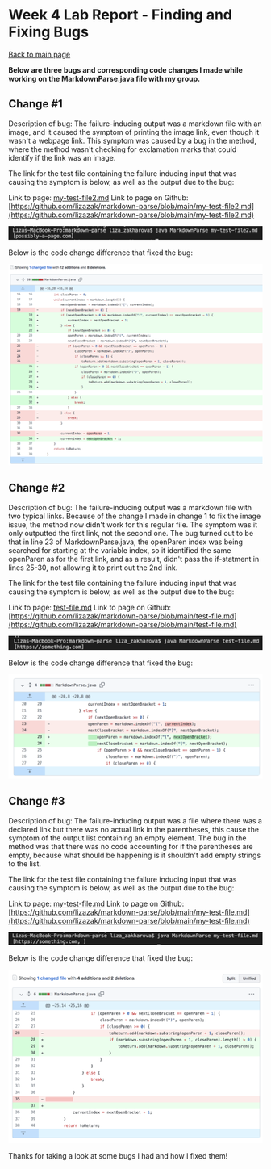 # Week 4 Lab Report - Finding and Fixing Bugs

[Back to main page](index.html)

**Below are three bugs and corresponding code changes I made while working on the MarkdownParse.java file with my group.**

## Change #1
 
Description of bug:
The failure-inducing output was a markdown file with an image, and it caused the symptom of printing the image link, even though it wasn't a webpage link. This symptom was caused by a bug in the method, where the method wasn't checking for exclamation marks that could identify if the link was an image.

The link for the test file containing the failure inducing input that was causing the symptom is below, as well as the output due to the bug:

Link to page: [my-test-file2.md](my-test-file2.md)
Link to page on Github: [https://github.com/lizazak/markdown-parse/blob/main/my-test-file2.md](https://github.com/lizazak/markdown-parse/blob/main/my-test-file2.md)

![Image](image-failing-output.png)

Below is the code change difference that fixed the bug:

![Image](fixed-code1.png)

## Change #2

Description of bug:
The failure-inducing output was a markdown file with two typical links. Because of the change I made in change 1 to fix the image issue, the method now didn't work for this regular file. The symptom was it only outputted the first link, not the second one. The bug turned out to be that in line 23 of MarkdownParse.java, the openParen index was being searched for starting at the variable index, so it identified the same openParen as for the first link, and as a result, didn't pass the if-statment in lines 25-30, not allowing it to print out the 2nd link.

The link for the test file containing the failure inducing input that was causing the symptom is below, as well as the output due to the bug:

Link to page: [test-file.md](test-file.md)
Link to page on Github: [https://github.com/lizazak/markdown-parse/blob/main/test-file.md](https://github.com/lizazak/markdown-parse/blob/main/test-file.md)

![Image](2-links-failing-output.png)

Below is the code change difference that fixed the bug:

![Image](fixed-code2.png)

## Change #3

Description of bug:
The failure-inducing output was a file where there was a declared link but there was no actual link in the parentheses, this cause the symptom of the output list containing an empty element. The bug in the method was that there was no code accounting for if the parentheses are empty, because what should be happening is it shouldn't add empty strings to the list.


The link for the test file containing the failure inducing input that was causing the symptom is below, as well as the output due to the bug:

Link to page: [my-test-file.md](my-test-file.md)
Link to page on Github: [https://github.com/lizazak/markdown-parse/blob/main/my-test-file.md](https://github.com/lizazak/markdown-parse/blob/main/my-test-file.md)

![Image](failing-output-empty.png)

Below is the code change difference that fixed the bug:

![Image](fixed-code3.png)

Thanks for taking a look at some bugs I had and how I fixed them!